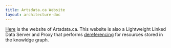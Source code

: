 ```yaml
---
title: Artsdata.ca Website
layout: architecture-doc
---
```


[Here](http://artsdata.ca) is the website of Artsdata.ca.  This website is also a Lightweight Linked Data Server and Proxy that performs [dereferencing](https://en.wikipedia.org/wiki/Linked_data) for resources stored in the knowldge graph.
